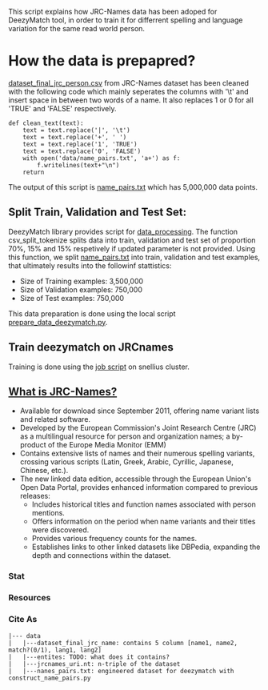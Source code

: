 This script explains how JRC-Names data has been adoped for DeezyMatch tool, in order to train it for differrent spelling and language variation for the same read world person.

# How the data is prepapred?

[dataset_final_jrc_person.csv](data/dataset_final_jrc_person.csv) from JRC-Names dataset has been cleaned with the following code which mainly seperates the columns with '\t' and insert space in between two words of a name. It also replaces 1 or 0 for all 'TRUE' and 'FALSE' respectively. 

```
def clean_text(text):
    text = text.replace('|', '\t')
    text = text.replace('+', ' ')
    text = text.replace('1', 'TRUE')
    text = text.replace('0', 'FALSE')
    with open('data/name_pairs.txt', 'a+') as f:
        f.writelines(text+"\n")
    return 
```    

The output of this script is [name_pairs.txt](data/name_pairs.txt) which has 5,000,000 data points.

## Split Train, Validation and Test Set: 

DeezyMatch library provides script for [data_processing](https://github.com/Living-with-machines/DeezyMatch/blob/master/DeezyMatch/data_processing.py). The function csv_split_tokenize splits data into train, validation and test set of proportion 70%, 15% and 15% respetively if updated parameter is not provided. Using this function, we split [name_pairs.txt](data/name_pairs.txt) into train, validation and test examples, that ultimately results into the followinf stattistics: 

<ul>
<li> Size of Training examples: 3,500,000</li>
<li> Size of Validation examples: 750,000</li>
<li> Size of Test examples: 750,000</li>
</ul>

This data preparation is done using the local script [prepare_data_deezymatch.py](prepare_data_deezymatch.py).


## Train deezymatch on JRCnames

Training is done using the [job script](../cluster.job) on snellius cluster.


## [What is JRC-Names?](https://data.jrc.ec.europa.eu/dataset/jrc-emm-jrc-names#publications)
  - Available for download since September 2011, offering name variant lists and related software.
  - Developed by the European Commission's Joint Research Centre (JRC) as a multilingual resource for person and organization names; a by-product of the Europe Media Monitor (EMM)
  - Contains extensive lists of names and their numerous spelling variants, crossing various scripts (Latin, Greek, Arabic, Cyrillic, Japanese, Chinese, etc.).
  - The new linked data edition, accessible through the European Union's Open Data Portal, provides enhanced information compared to previous releases:
    - Includes historical titles and function names associated with person mentions.
    - Offers information on the period when name variants and their titles were discovered.
    - Provides various frequency counts for the names.
    - Establishes links to other linked datasets like DBPedia, expanding the depth and connections within the dataset.

### Stat

### Resources

### Cite As

```
|--- data
|   |---dataset_final_jrc_name: contains 5 column [name1, name2, match?(0/1), lang1, lang2]
|   |---entites: TODO: what does it contains?
|   |---jrcnames_uri.nt: n-triple of the dataset
|   |---nanes_pairs.txt: engineered dataset for deezymatch with construct_name_pairs.py
```


